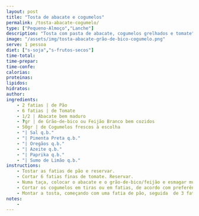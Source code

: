 ```yaml
---
layout: post
title: "Tosta de abacate e cogumelos"
permalink: /tosta-abacate-cogumelo/
type: ["Pequeno-Almoço","Lanche"]
description: "Tosta com pasta de abacate, cogumelos grelhados e tomate"
image: "/assets/img/tosta-abacate-grão-de-bico-cogumelo.png"
serve: 1 pessoa
diet: ["s-soja","s-frutos-secos"]
time-total: 
time-prepar: 
time-confe: 
calorias:
proteinas:
lipidos:
hidratos:
author: 
ingredients:
    - 2 fatias | de Pão
    - 6 fatias | de Tomate
    - 1/2 | Abacate bem maduro
    - ?gr | de Grão-de-bico ou Feijão Branco bem cozidos
    - 50gr | de Cogumelos frescos à escolha
    - "| Sal q.b."
    - "| Pimenta Preta q.b."
    - "| Oregãos q.b."
    - "| Azeite q.b."
    - "| Paprika q.b."
    - "| Sumo de Limão q.b."
instructions:
    - Tostar as fatias de pão e reservar.
    - Cortar 6 fatias finas de tomate. Reservar.
    - Numa taça, colocar o abacate e o grão-de-bico/feijão e esmagar muito bem até criar uma pasta. Temperar com sal, pimenta preta e sumo de limão a gosto. Reservar.
    - Cortar os cogumelos em tiras ou em fatias, de acordo com preferência. Aquecer um fio de azeite numa frigideira e adicionar os cogumelos. Temperar com paprika e mexer bem, deixando cozinhar até que toda a água dos cogumelos for libertada. Reservar.
    - Montar a tosta, começando com uma fatia de pão, seguida  de 3 fatias de tomate. Temperar o tomate (opcional) com um pouco de sal, pimenta preta e oregãos. Por cima, adicionar metade da pasta de abacate e dispor metade dos cogumelos por cima. Finalizar com umas gotas de limão. Repetir o processo e está pronto a servir.
notes:
    - 
---
```


